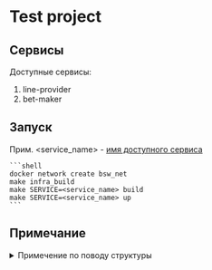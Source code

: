 # Test project

## Сервисы

Доступные сервисы:
1. line-provider
2. bet-maker

## Запуск 

Прим. <service_name> - [имя доступного сервиса](#сервисы)

    ```shell
    docker network create bsw_net
    make infra_build
    make SERVICE=<service_name> build
    make SERVICE=<service_name> up
    ```
## Примечание

<details>
<summary>Примечение по поводу структуры</summary>

Было 2 решения, как можно упаковать 2 микросервиса вместе:
1. монорепа, но проблема в управлении миграциями и непонятно, зачем иметь доступ ко всему коду другого сервиса
2. разделение на 2 отдельных репы с созданием общей либы, размещенной на собственном pypi, чтобы вынести общие моменты туда
3. 
По итогу ни один из вариантов не реализовал, но написал это предупреждение, чтобы не было удивление по поводу дублирования кода.

</details>